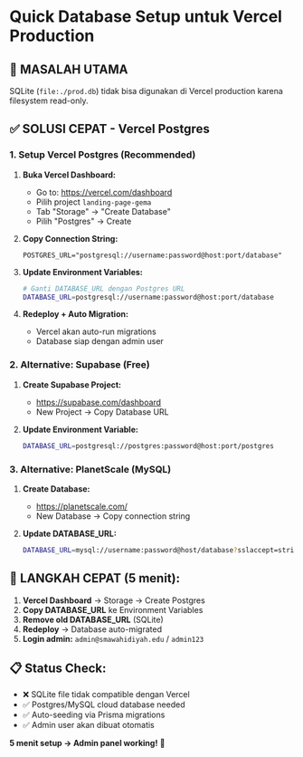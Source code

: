 # Quick Database Setup untuk Vercel Production

## 🚨 **MASALAH UTAMA**
SQLite (`file:./prod.db`) tidak bisa digunakan di Vercel production karena filesystem read-only.

## ✅ **SOLUSI CEPAT - Vercel Postgres**

### 1. Setup Vercel Postgres (Recommended)

1. **Buka Vercel Dashboard:**
   - Go to: https://vercel.com/dashboard
   - Pilih project `landing-page-gema`
   - Tab "Storage" → "Create Database"
   - Pilih "Postgres" → Create

2. **Copy Connection String:**
   ```
   POSTGRES_URL="postgresql://username:password@host:port/database"
   ```

3. **Update Environment Variables:**
   ```bash
   # Ganti DATABASE_URL dengan Postgres URL
   DATABASE_URL=postgresql://username:password@host:port/database
   ```

4. **Redeploy + Auto Migration:**
   - Vercel akan auto-run migrations
   - Database siap dengan admin user

### 2. Alternative: Supabase (Free)

1. **Create Supabase Project:**
   - https://supabase.com/dashboard
   - New Project → Copy Database URL

2. **Update Environment Variable:**
   ```bash
   DATABASE_URL=postgresql://postgres:password@host:port/postgres
   ```

### 3. Alternative: PlanetScale (MySQL)

1. **Create Database:**
   - https://planetscale.com/
   - New Database → Copy connection string

2. **Update DATABASE_URL:**
   ```bash
   DATABASE_URL=mysql://username:password@host/database?sslaccept=strict
   ```

## 🚀 **LANGKAH CEPAT (5 menit):**

1. **Vercel Dashboard** → Storage → Create Postgres
2. **Copy DATABASE_URL** ke Environment Variables  
3. **Remove old DATABASE_URL** (SQLite)
4. **Redeploy** → Database auto-migrated
5. **Login admin:** `admin@smawahidiyah.edu` / `admin123`

## 📋 **Status Check:**
- ❌ SQLite file tidak compatible dengan Vercel
- ✅ Postgres/MySQL cloud database needed
- ✅ Auto-seeding via Prisma migrations
- ✅ Admin user akan dibuat otomatis

**5 menit setup → Admin panel working!** 🎉